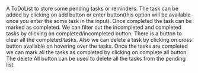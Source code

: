 A ToDoList to store some pending tasks or reminders. The task can be added by clicking on add button or enter button(this option will be available once you enter the some task in the input).
Once completed the task can be marked as completed. We can filter out the incompleted and completed tasks by clicking on completed/incompleted button. There is a button to clear all the completed tasks.
Also we can delete a task by clicking on cross button available on hovering over the tasks. Once the tasks are completed we can mark all the tasks as completed by clicking on complete all button.
The delete All button can be used to delete all the tasks from the pending list.
